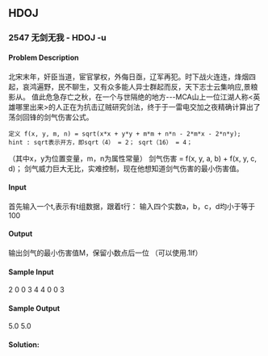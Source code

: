 ## HDOJ

### 2547 无剑无我 - HDOJ -u
#### Problem Description
北宋末年，奸臣当道，宦官掌权，外侮日亟，辽军再犯。时下战火连连，烽烟四起，哀鸿遍野，民不聊生，又有众多能人异士群起而反，天下志士云集响应,景粮影从。
值此危急存亡之秋，在一个与世隔绝的地方---MCA山上一位江湖人称<英雄哪里出来>的人正在为抗击辽贼研究剑法，终于于一雷电交加之夜精确计算出了荡剑回锋的剑气伤害公式。

```
定义 f(x, y, m, n) = sqrt(x*x + y*y + m*m + n*n - 2*m*x - 2*n*y);
hint : sqrt表示开方，即sqrt（4） = 2； sqrt（16） = 4；
```

（其中x，y为位置变量，m，n为属性常量）
剑气伤害 = f(x, y, a, b) + f(x, y, c, d)；
剑气威力巨大无比，实难控制，现在他想知道剑气伤害的最小伤害值。

 

#### Input
首先输入一个t,表示有t组数据，跟着t行：
输入四个实数a，b，c，d均小于等于100
 

#### Output
输出剑气的最小伤害值M，保留小数点后一位
（可以使用.1lf）
 

#### Sample Input
2
0 0 3 4
4 0 0 3
 

#### Sample Output
5.0
5.0

#### Solution:
